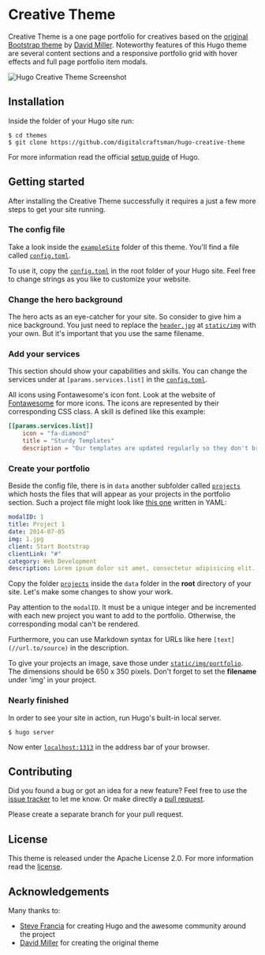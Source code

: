 # Creative Theme

Creative Theme is a one page portfolio for creatives based on the [original Bootstrap theme](//github.com/IronSummitMedia/startbootstrap-creative) by [David Miller](//github.com/davidtmiller). Noteworthy features of this Hugo theme are several content sections and a responsive portfolio grid with hover effects and full page portfolio item modals.

![Hugo Creative Theme Screenshot](https://raw.githubusercontent.com/digitalcraftsman/hugo-creative-theme/dev/images/screenshot.png)


## Installation

Inside the folder of your Hugo site run:

    $ cd themes
    $ git clone https://github.com/digitalcraftsman/hugo-creative-theme

For more information read the official [setup guide](//gohugo.io/overview/installing/) of Hugo.


## Getting started

After installing the Creative Theme successfully it requires a just a few more steps to get your site running.


### The config file

Take a look inside the [`exampleSite`](//github.com/digitalcraftsman/hugo-creative-theme/tree/master/exampleSite) folder of this theme. You'll find a file called [`config.toml`](//github.com/digitalcraftsman/hugo-creative-theme/blob/master/exampleSite/config.toml).

To use it, copy the [`config.toml`](//github.com/digitalcraftsman/hugo-creative-theme/blob/dev/exampleSite/config.toml) in the root folder of your Hugo site. Feel free to change strings as you like to customize your website.


### Change the hero background

The hero acts as an eye-catcher for your site. So consider to give him a nice background. You just need to replace the [`header.jpg`](//github.com/digitalcraftsman/hugo-creative-theme/blob/master/static/img/header.jpg) at [`static/img`](//github.com/digitalcraftsman/hugo-creative-theme/tree/master/static/img) with your own. But it's important that you use the same filename.


### Add your services

This section should show your capabilities and skills. You can change the services under  at `[params.services.list]` in the [`config.toml`](//github.com/digitalcraftsman/hugo-creative-theme/blob/dev/exampleSite/config.toml).

All icons using Fontawesome's icon font. Look at the website of [Fontawesome](//fortawesome.github.io/Font-Awesome/icons/) for more icons. The icons are represented by their corresponding CSS class. A skill is defined like this example:

```toml
[[params.services.list]]
    icon = "fa-diamond"
    title = "Sturdy Templates"
    description = "Our templates are updated regularly so they don't break."
```

### Create your portfolio

Beside the config file, there is in `data` another subfolder called [`projects`](//github.com/digitalcraftsman/hugo-creative-theme/tree/master/exampleSite/data/projects) which hosts the files that will appear as your projects in the portfolio section. Such a project file might look like [this one](//github.com/digitalcraftsman/hugo-creative-theme/blob/dev/exampleSite/data/projects/2014-07-05-project-1.yaml) written in YAML:

```yaml
modalID: 1
title: Project 1
date: 2014-07-05
img: 1.jpg
client: Start Bootstrap
clientLink: "#"
category: Web Development
description: Lorem ipsum dolor sit amet, consectetur adipisicing elit. Vel enim aliquid dicta ullam in repellendus amet perspiciatis adipisci architecto obcaecati sit voluptas ipsam, deleniti neque placeat tenetur cum tempore velit.
```

Copy the folder [`projects`](//github.com/digitalcraftsman/hugo-creative-theme/tree/master/exampleSite/data/projects) inside the `data` folder in the **root** directory of your site. Let's make some changes to show your work.

Pay attention to the `modalID`. It must be a unique integer and be incremented with each new project you want to add to the portfolio. Otherwise, the corresponding modal can't be rendered.

Furthermore, you can use Markdown syntax for URLs like here `[text](//url.to/source)` in the description.

To give your projects an image, save those under [`static/img/portfolio`](//github.com/digitalcraftsman/hugo-creative-theme/tree/master/static/img/portfolio). The dimensions should be 650 x 350 pixels. Don't forget to set the **filename** under 'img' in your project.


### Nearly finished

In order to see your site in action, run Hugo's built-in local server. 

    $ hugo server

Now enter [`localhost:1313`](https://localhost:1313) in the address bar of your browser.


## Contributing

Did you found a bug or got an idea for a new feature? Feel free to use the [issue tracker](//github.com/digitalcraftsman/hugo-creative-theme/issues) to let me know. Or make directly a [pull request](//github.com/digitalcraftsman/hugo-creative-theme/pulls).

Please create a separate branch for your pull request.


## License

This theme is released under the Apache License 2.0. For more information read the [license](//github.com/digitalcraftsman/hugo-creative-theme/blob/master/LICENSE).


## Acknowledgements

Many thanks to: 

- [Steve Francia](//github.com/spf13) for creating Hugo and the awesome community around the project
- [David Miller](//github.com/davidtmiller) for creating the original theme
